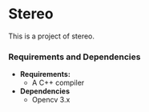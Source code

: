 # Stereo

This is a project of stereo.

### Requirements and Dependencies

- **Requirements:**
	- A C++ compiler
- **Dependencies**
	- Opencv 3.x

